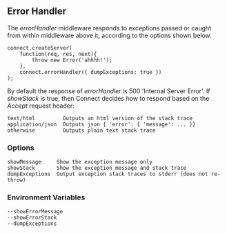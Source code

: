 ## Error Handler

The _errorHandler_ middleware responds to exceptions passed or caught from within middleware above it, according to the options shown below.

    connect.createServer(
	    function(req, res, next){
		    throw new Error('ahhhh!');
	    },
		connect.errorHandler({ dumpExceptions: true })
	);

By default the response of _errorHandler_ is 500 'Internal Server Error'. If _showStack_ is true, then Connect decides how to respond based on the _Accept_ request header:

    text/html         Outputs an html version of the stack trace
    application/json  Outputs json { 'error': { 'message': ... }}
    otherwise         Outputs plain text stack trace

### Options

    showMessage     Show the exception message only  
    showStack       Show the exception message and stack trace
    dumpExceptions  Output exception stack traces to stderr (does not re-throw)

### Environment Variables

    --showErrorMessage
    --showErrorStack
    --dumpExceptions